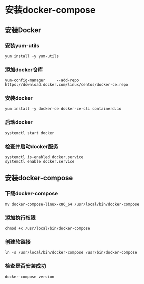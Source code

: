 # 安装docker-compose

## 安装Docker

### 安装yum-utils
```shell
yum install -y yum-utils
```

### 添加docker仓库
```shell
yum-config-manager     --add-repo     https://download.docker.com/linux/centos/docker-ce.repo
```

### 安装docker
```shell
yum install -y docker-ce docker-ce-cli containerd.io
```

### 启动docker
```shell
systemctl start docker
```

### 检查并启动docker服务
```shell
systemctl is-enabled docker.service
systemctl enable docker.service
```

## 安装docker-compose

### 下载docker-compose
```shell
mv docker-compose-linux-x86_64 /usr/local/bin/docker-compose
```

### 添加执行权限
```shell
chmod +x /usr/local/bin/docker-compose
```

### 创建软链接
```shell
ln -s /usr/local/bin/docker-compose /usr/bin/docker-compose
```

### 检查是否安装成功
```shell
docker-compose version
```